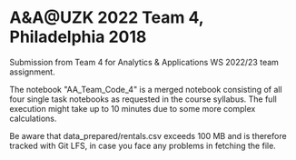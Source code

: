# A&A@UZK 2022 Team 4, Philadelphia 2018
Submission from Team 4 for Analytics & Applications WS 2022/23 team assignment.

The notebook "AA_Team_Code_4" is a merged notebook consisting of all four single task notebooks as requested in the course syllabus.
The full execution might take up to 10 minutes due to some more complex calculations.  

Be aware that data_prepared/rentals.csv exceeds 100 MB and is therefore tracked with Git LFS, in case you face any problems in fetching the file.
